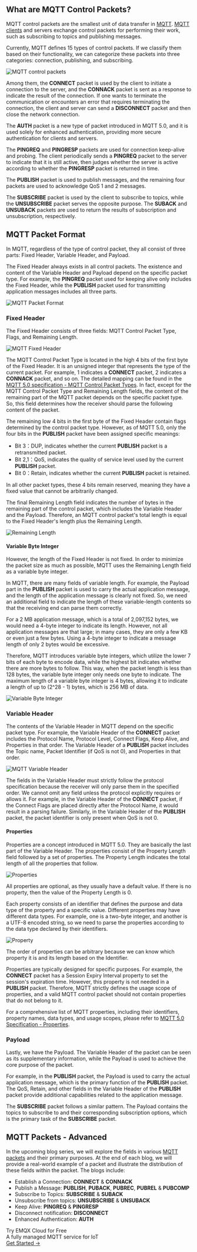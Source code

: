 ## What are MQTT Control Packets?

MQTT control packets are the smallest unit of data transfer in [MQTT](https://www.emqx.com/en/blog/the-easiest-guide-to-getting-started-with-mqtt). [MQTT clients](https://www.emqx.com/en/blog/mqtt-client-tools) and servers exchange control packets for performing their work, such as subscribing to topics and publishing messages.

Currently, MQTT defines 15 types of control packets. If we classify them based on their functionality, we can categorize these packets into three categories: connection, publishing, and subscribing.

![MQTT control packets](https://assets.emqx.com/images/f072fa0c17d4a188db0768caf5d17d19.png)

 Among them, the **CONNECT** packet is used by the client to initiate a connection to the server, and the **CONNACK** packet is sent as a response to indicate the result of the connection. If one wants to terminate the communication or encounters an error that requires terminating the connection, the client and server can send a **DISCONNECT** packet and then close the network connection.

The **AUTH** packet is a new type of packet introduced in MQTT 5.0, and it is used solely for enhanced authentication, providing more secure authentication for clients and servers.

The **PINGREQ** and **PINGRESP** packets are used for connection keep-alive and probing. The client periodically sends a **PINGREQ** packet to the server to indicate that it is still active, then judges whether the server is active according to whether the **PINGRESP** packet is returned in time.

The **PUBLISH** packet is used to publish messages, and the remaining four packets are used to acknowledge QoS 1 and 2 messages.

The **SUBSCRIBE** packet is used by the client to subscribe to topics, while the **UNSUBSCRIBE** packet serves the opposite purpose. The **SUBACK** and **UNSUBACK** packets are used to return the results of subscription and unsubscription, respectively.

## MQTT Packet Format

In MQTT, regardless of the type of control packet, they all consist of three parts: Fixed Header, Variable Header, and Payload.

The Fixed Header always exists in all control packets. The existence and content of the Variable Header and Payload depend on the specific packet type. For example, the **PINGREQ** packet used for keeping alive only includes the Fixed Header, while the **PUBLISH** packet used for transmitting application messages includes all three parts.

![MQTT Packet Format](https://assets.emqx.com/images/aa4530a68f7576acd841142f5fd90043.png)

### Fixed Header

The Fixed Header consists of three fields: MQTT Control Packet Type, Flags, and Remaining Length.

![MQTT Fixed Header](https://assets.emqx.com/images/4131b773a84f710314becd143f26a8d9.png)

The MQTT Control Packet Type is located in the high 4 bits of the first byte of the Fixed Header. It is an unsigned integer that represents the type of the current packet. For example, 1 indicates a **CONNECT** packet, 2 indicates a **CONNACK** packet, and so on. The detailed mapping can be found in the [MQTT 5.0 specification - MQTT Control Packet Types](https://docs.oasis-open.org/mqtt/mqtt/v5.0/os/mqtt-v5.0-os.html#_Toc3901022). In fact, except for the MQTT Control Packet Type and Remaining Length fields, the content of the remaining part of the MQTT packet depends on the specific packet type. So, this field determines how the receiver should parse the following content of the packet.

The remaining low 4 bits in the first byte of the Fixed Header contain flags determined by the control packet type. However, as of MQTT 5.0, only the four bits in the **PUBLISH** packet have been assigned specific meanings:

- Bit 3：DUP, indicates whether the current **PUBLISH** packet is a retransmitted packet.
- Bit 2,1：QoS, indicates the quality of service level used by the current **PUBLISH** packet.
- Bit 0：Retain, indicates whether the current **PUBLISH** packet is retained.

In all other packet types, these 4 bits remain reserved, meaning they have a fixed value that cannot be arbitrarily changed.

The final Remaining Length field indicates the number of bytes in the remaining part of the control packet, which includes the Variable Header and the Payload. Therefore, an MQTT control packet's total length is equal to the Fixed Header's length plus the Remaining Length.

![Remaining Length](https://assets.emqx.com/images/19eb3616e9fd094aa675305e08b391da.png)

#### Variable Byte Integer

However, the length of the Fixed Header is not fixed. In order to minimize the packet size as much as possible, MQTT uses the Remaining Length field as a variable byte integer.

In MQTT, there are many fields of variable length. For example, the Payload part in the **PUBLISH** packet is used to carry the actual application message, and the length of the application message is clearly not fixed. So, we need an additional field to indicate the length of these variable-length contents so that the receiving end can parse them correctly.

For a 2 MB application message, which is a total of 2,097,152 bytes, we would need a 4-byte integer to indicate its length. However, not all application messages are that large; in many cases, they are only a few KB or even just a few bytes. Using a 4-byte integer to indicate a message length of only 2 bytes would be excessive.

Therefore, MQTT introduces variable byte integers, which utilize the lower 7 bits of each byte to encode data, while the highest bit indicates whether there are more bytes to follow. This way, when the packet length is less than 128 bytes, the variable byte integer only needs one byte to indicate. The maximum length of a variable byte integer is 4 bytes, allowing it to indicate a length of up to (2^28 - 1) bytes, which is 256 MB of data.

![Variable Byte Integer](https://assets.emqx.com/images/055cf380b41283639f48a514e439cea2.png)

### Variable Header

The contents of the Variable Header in MQTT depend on the specific packet type. For example, the Variable Header of the **CONNECT** packet includes the Protocol Name, Protocol Level, Connect Flags, Keep Alive, and Properties in that order. The Variable Header of a **PUBLISH** packet includes the Topic name, Packet Identifier (if QoS is not 0), and Properties in that order.

![MQTT Variable Header](https://assets.emqx.com/images/22e02825f2a09033f311218b4e9985b1.png)

The fields in the Variable Header must strictly follow the protocol specification because the receiver will only parse them in the specified order. We cannot omit any field unless the protocol explicitly requires or allows it. For example, in the Variable Header of the **CONNECT** packet, if the Connect Flags are placed directly after the Protocol Name, it would result in a parsing failure. Similarly, in the Variable Header of the **PUBLISH** packet, the packet identifier is only present when QoS is not 0.

#### Properties

Properties are a concept introduced in MQTT 5.0. They are basically the last part of the Variable Header. The properties consist of the Property Length field followed by a set of properties. The Property Length indicates the total length of all the properties that follow.

![Properties](https://assets.emqx.com/images/4dc5e956daa02e22aeb17b7a6b3d1b00.png) 

All properties are optional, as they usually have a default value. If there is no property, then the value of the Property Length is 0.

Each property consists of an identifier that defines the purpose and data type of the property and a specific value. Different properties may have different data types. For example, one is a two-byte integer, and another is a UTF-8 encoded string, so we need to parse the properties according to the data type declared by their identifiers.

![Property](https://assets.emqx.com/images/c4c3242f6b3f90518a88f034c8354010.png)

The order of properties can be arbitrary because we can know which property it is and its length based on the Identifier.

Properties are typically designed for specific purposes. For example, the **CONNECT** packet has a Session Expiry Interval property to set the session's expiration time. However, this property is not needed in a **PUBLISH** packet. Therefore, MQTT strictly defines the usage scope of properties, and a valid MQTT control packet should not contain properties that do not belong to it.

For a comprehensive list of MQTT properties, including their identifiers, property names, data types, and usage scopes, please refer to [MQTT 5.0 Specification - Properties](https://docs.oasis-open.org/mqtt/mqtt/v5.0/os/mqtt-v5.0-os.html#_Toc3901027).

### Payload

Lastly, we have the Payload. The Variable Header of the packet can be seen as its supplementary information, while the Payload is used to achieve the core purpose of the packet.

For example, in the **PUBLISH** packet, the Payload is used to carry the actual application message, which is the primary function of the **PUBLISH** packet. The QoS, Retain, and other fields in the Variable Header of the **PUBLISH** packet provide additional capabilities related to the application message.

The **SUBSCRIBE** packet follows a similar pattern. The Payload contains the topics to subscribe to and their corresponding subscription options, which is the primary task of the **SUBSCRIBE** packet.

 

## MQTT Packets - Advanced

In the upcoming blog series, we will explore the fields in various [MQTT packets](https://www.emqx.com/en/blog/Introduction-to-mqtt-control-packets) and their primary purposes. At the end of each blog, we will provide a real-world example of a packet and illustrate the distribution of these fields within the packet. The blogs include:

- Establish a Connection: **CONNECT** & **CONNACK**
- Publish a Message: **PUBLISH**, **PUBACK**, **PUBREC**, **PUBREL** & **PUBCOMP**
- Subscribe to Topics: **SUBSCRIBE** & **SUBACK**
- Unsubscribe from topics: **UNSUBSCRIBE** & **UNSUBACK**
- Keep Alive: **PINGREQ** & **PINGRESP**
- Disconnect notification: **DISCONNECT**
- Enhanced Authentication: **AUTH**





<section class="promotion">
    <div>
        Try EMQX Cloud for Free
        <div class="is-size-14 is-text-normal has-text-weight-normal">A fully managed MQTT service for IoT</div>
    </div>
    <a href="https://accounts.emqx.com/signup?continue=https://cloud-intl.emqx.com/console/deployments/0?oper=new" class="button is-gradient px-5">Get Started →</a>
</section>
